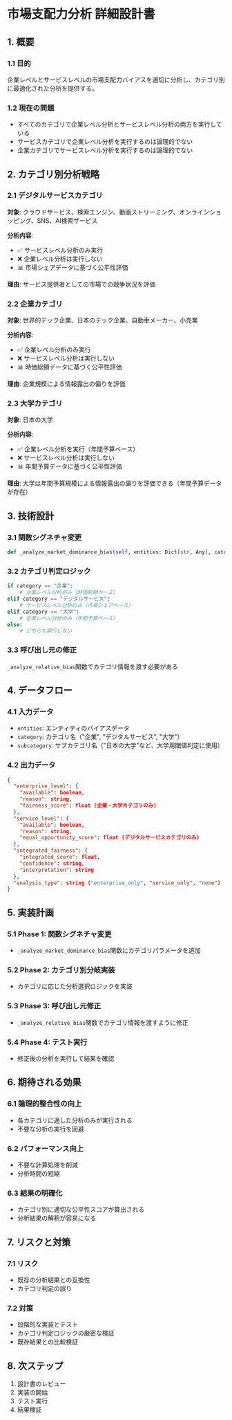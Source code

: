# 市場支配力分析 詳細設計書

## 1. 概要

### 1.1 目的
企業レベルとサービスレベルの市場支配力バイアスを適切に分析し、カテゴリ別に最適化された分析を提供する。

### 1.2 現在の問題
- すべてのカテゴリで企業レベル分析とサービスレベル分析の両方を実行している
- サービスカテゴリで企業レベル分析を実行するのは論理的でない
- 企業カテゴリでサービスレベル分析を実行するのは論理的でない

## 2. カテゴリ別分析戦略

### 2.1 デジタルサービスカテゴリ
**対象**: クラウドサービス、検索エンジン、動画ストリーミング、オンラインショッピング、SNS、AI検索サービス

**分析内容**:
- ✅ サービスレベル分析のみ実行
- ❌ 企業レベル分析は実行しない
- 📊 市場シェアデータに基づく公平性評価

**理由**: サービス提供者としての市場での競争状況を評価

### 2.2 企業カテゴリ
**対象**: 世界的テック企業、日本のテック企業、自動車メーカー、小売業

**分析内容**:
- ✅ 企業レベル分析のみ実行
- ❌ サービスレベル分析は実行しない
- 📊 時価総額データに基づく公平性評価

**理由**: 企業規模による情報露出の偏りを評価

### 2.3 大学カテゴリ
**対象**: 日本の大学

**分析内容**:
- ✅ 企業レベル分析を実行（年間予算ベース）
- ❌ サービスレベル分析は実行しない
- 📊 年間予算データに基づく公平性評価

**理由**: 大学は年間予算規模による情報露出の偏りを評価できる（年間予算データが存在）

## 3. 技術設計

### 3.1 関数シグネチャ変更
```python
def _analyze_market_dominance_bias(self, entities: Dict[str, Any], category: str = None) -> Dict[str, Any]:
```

### 3.2 カテゴリ判定ロジック
```python
if category == "企業":
    # 企業レベル分析のみ（時価総額ベース）
elif category == "デジタルサービス":
    # サービスレベル分析のみ（市場シェアベース）
elif category == "大学":
    # 企業レベル分析のみ（年間予算ベース）
else:
    # どちらも実行しない
```

### 3.3 呼び出し元の修正
`_analyze_relative_bias`関数でカテゴリ情報を渡す必要がある

## 4. データフロー

### 4.1 入力データ
- `entities`: エンティティのバイアスデータ
- `category`: カテゴリ名（"企業", "デジタルサービス", "大学"）
- `subcategory`: サブカテゴリ名（"日本の大学"など、大学用閾値判定に使用）

### 4.2 出力データ
```json
{
  "enterprise_level": {
    "available": boolean,
    "reason": string,
    "fairness_score": float (企業・大学カテゴリのみ)
  },
  "service_level": {
    "available": boolean,
    "reason": string,
    "equal_opportunity_score": float (デジタルサービスカテゴリのみ)
  },
  "integrated_fairness": {
    "integrated_score": float,
    "confidence": string,
    "interpretation": string
  },
  "analysis_type": string ("enterprise_only", "service_only", "none")
}
```

## 5. 実装計画

### 5.1 Phase 1: 関数シグネチャ変更
- `_analyze_market_dominance_bias`関数にカテゴリパラメータを追加

### 5.2 Phase 2: カテゴリ別分岐実装
- カテゴリに応じた分析選択ロジックを実装

### 5.3 Phase 3: 呼び出し元修正
- `_analyze_relative_bias`関数でカテゴリ情報を渡すように修正

### 5.4 Phase 4: テスト実行
- 修正後の分析を実行して結果を確認

## 6. 期待される効果

### 6.1 論理的整合性の向上
- 各カテゴリに適した分析のみが実行される
- 不要な分析の実行を回避

### 6.2 パフォーマンス向上
- 不要な計算処理を削減
- 分析時間の短縮

### 6.3 結果の明確化
- カテゴリ別に適切な公平性スコアが算出される
- 分析結果の解釈が容易になる

## 7. リスクと対策

### 7.1 リスク
- 既存の分析結果との互換性
- カテゴリ判定の誤り

### 7.2 対策
- 段階的な実装とテスト
- カテゴリ判定ロジックの厳密な検証
- 既存結果との比較検証

## 8. 次ステップ

1. 設計書のレビュー
2. 実装の開始
3. テスト実行
4. 結果検証